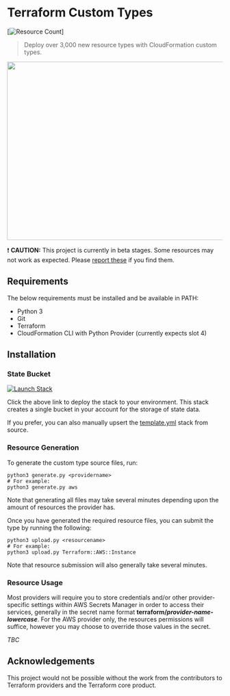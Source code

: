 # Terraform Custom Types

[![Resource Count](https://img.shields.io/badge/resource%20count-3098-green.svg)]

> Deploy over 3,000 new resource types with CloudFormation custom types.

<img src="https://github.com/iann0036/cfn-tf-custom-types/raw/master/assets/screen1.png" width="536" height="417">

:exclamation: **CAUTION:** This project is currently in beta stages. Some resources may not work as expected. Please [report these](https://github.com/iann0036/cfn-tf-custom-types/issues) if you find them.


## Requirements

The below requirements must be installed and be available in PATH:

* Python 3
* Git
* Terraform
* CloudFormation CLI with Python Provider (currently expects slot 4)

## Installation

### State Bucket

[![Launch Stack](https://cdn.rawgit.com/buildkite/cloudformation-launch-stack-button-svg/master/launch-stack.svg)](https://console.aws.amazon.com/cloudformation/home?region=us-east-1#/stacks/new?stackName=terraform-cloudformation-state-bucket&templateURL=https://s3.amazonaws.com/ianmckay-us-east-1/cf-tf-custom-types/template.yml)

Click the above link to deploy the stack to your environment. This stack creates a single bucket in your account for the storage of state data.

If you prefer, you can also manually upsert the [template.yml](https://github.com/iann0036/cf-tf-custom-types/blob/master/template.yml) stack from source.

### Resource Generation

To generate the custom type source files, run:

```
python3 generate.py <providername>
# For example:
python3 generate.py aws
```

Note that generating all files may take several minutes depending upon the amount of resources the provider has.

Once you have generated the required resource files, you can submit the type by running the following:

```
python3 upload.py <resourcename>
# For example:
python3 upload.py Terraform::AWS::Instance
```

Note that resource submission will also generally take several minutes.

### Resource Usage

Most providers will require you to store credentials and/or other provider-specific settings within AWS Secrets Manager in order to access their services, generally in the secret name format **terraform/_provider-name-lowercase_**. For the AWS provider only, the resources permissions will suffice, however you may choose to override those values in the secret.

*TBC*

## Acknowledgements

This project would not be possible without the work from the contributors to Terraform providers and the Terraform core product.
